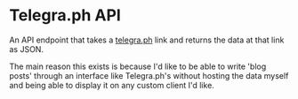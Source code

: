 # Telegra.ph API

An API endpoint that takes a [telegra.ph](http://telegra.ph) link and returns the data at that link as JSON.

The main reason this exists is because I'd like to be able to write 'blog posts' through an interface like Telegra.ph's without hosting the data myself and being able to display it on any custom client I'd like.
